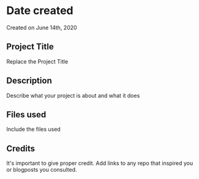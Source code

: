 # Date created

Created on June 14th, 2020

## Project Title

Replace the Project Title
## Description

Describe what your project is about and what it does
## Files used

Include the files used
## Credits

It's important to give proper credit. Add links to any repo that inspired you or blogposts you consulted.
